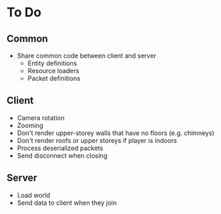 # To Do

## Common

 - Share common code between client and server
    - Entity definitions
    - Resource loaders
    - Packet definitions

## Client

 - Camera rotation
 - Zooming
 - Don't render upper-storey walls that have no floors (e.g. chimneys)
 - Don't render roofs or upper storeys if player is indoors
 - Process deserialized packets
 - Send disconnect when closing

## Server

 - Load world
 - Send data to client when they join
